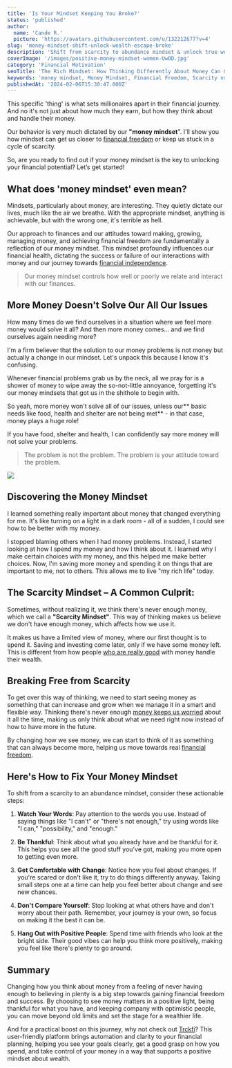 ```yaml
---
title: 'Is Your Mindset Keeping You Broke?'
status: 'published'
author:
  name: 'Cande R.'
  picture: 'https://avatars.githubusercontent.com/u/132212677?v=4'
slug: 'money-mindset-shift-unlock-wealth-escape-broke'
description: 'Shift from scarcity to abundance mindset & unlock true wealth. Learn how transforming your financial thinking leads to lasting weatlh.'
coverImage: '/images/positive-money-mindset-women-UwOD.jpg'
category: 'Financial Motivation'
seoTitle: 'The Rich Mindset: How Thinking Differently About Money Can Change Your Life'
keywords: 'money mindset, Money Mindset, Financial Freedom, Scarcity vs Abundance Mindset, Wealth Building Strategies, Transforming Financial Beliefs, Personal Finance Tips, Mindset and Wealth, Financial Health, Wealth Mindset, Money Management Skills'
publishedAt: '2024-02-06T15:30:47.000Z'
---
```


This specific 'thing' is what sets millionaires apart in their financial journey. And no it's not just about how much they earn, but how they think about and handle their money.

Our behavior is very much dictated by our **"money mindset**". I'll show you how mindset can get us closer to [financial freedom](/blog/achieve-financial-independence-guide-to-freedom) or keep us stuck in a cycle of scarcity.

So, are you ready to find out if your money mindset is the key to unlocking your financial potential? Let’s get started!

## What does 'money mindset' even mean?

Mindsets, particularly about money, are interesting. They quietly dictate our lives, much like the air we breathe. With the appropriate mindset, anything is achievable, but with the wrong one, it's terrible as hell.

Our approach to finances and our attitudes toward making, growing, managing money, and achieving financial freedom are fundamentally a reflection of our money mindset. This mindset profoundly influences our financial health, dictating the success or failure of our interactions with money and our journey towards [financial independence](/blog/how-to-retire-early-fire-movement).

> Our money mindset controls how well or poorly we relate and interact with our finances.

## More Money Doesn't Solve Our All Our Issues

How many times do we find ourselves in a situation where we feel more money would solve it all? And then more money comes… and we find ourselves again needing more?

I'm a firm believer that the solution to our money problems is not money but actually a change in our mindset. Let's unpack this because I know it's confusing.

Whenever financial problems grab us by the neck, all we pray for is a shower of money to wipe away the so-not-little annoyance, forgetting it's our money mindsets that got us in the shithole to begin with.

So yeah, more money won't solve all of our issues, unless our\*\* basic needs like food, health and shelter are not being met\*\* - in that case, money plays a huge role!

If you have food, shelter and health, I can confidently say more money will not solve your problems.

> The problem is not the problem. The problem is your attitude toward the problem.

![](/images/money-doesn-t-fix-all-problems-gxNz.jpg)

## Discovering the Money Mindset

I learned something really important about money that changed everything for me. It's like turning on a light in a dark room - all of a sudden, I could see how to be better with my money.

I stopped blaming others when I had money problems. Instead, I started looking at how I spend my money and how I think about it. I learned why I make certain choices with my money, and this helped me make better choices. Now, I'm saving more money and spending it on things that are important to me, not to others. This allows me to live "my rich life" today.

## The Scarcity Mindset – A Common Culprit:

Sometimes, without realizing it, we think there's never enough money, which we call a **"Scarcity Mindset"**. This way of thinking makes us believe we don't have enough money, which affects how we use it.

It makes us have a limited view of money, where our first thought is to spend it. Saving and investing come later, only if we have some money left. This is different from how people [who are really good](/blog/essential-financial-concepts) with money handle their wealth.

## Breaking Free from Scarcity

To get over this way of thinking, we need to start seeing money as something that can increase and grow when we manage it in a smart and flexible way. Thinking there's never enough [money keeps us worried](/blog/how-to-get-out-of-debt) about it all the time, making us only think about what we need right now instead of how to have more in the future.

By changing how we see money, we can start to think of it as something that can always become more, helping us move towards real [financial freedom](/blog/how-much-cash-emergency-fund-guide).

## Here's How to Fix Your Money Mindset

To shift from a scarcity to an abundance mindset, consider these actionable steps:

1. **Watch Your Words**: Pay attention to the words you use. Instead of saying things like "I can't" or "there's not enough," try using words like "I can," "possibility," and "enough."

2. **Be Thankful**: Think about what you already have and be thankful for it. This helps you see all the good stuff you've got, making you more open to getting even more.

3. **Get Comfortable with Change**: Notice how you feel about changes. If you're scared or don't like it, try to do things differently anyway. Taking small steps one at a time can help you feel better about change and see new chances.

4. **Don't Compare Yourself**: Stop looking at what others have and don't worry about their path. Remember, your journey is your own, so focus on making it the best it can be.

5. **Hang Out with Positive People**: Spend time with friends who look at the bright side. Their good vibes can help you think more positively, making you feel like there's plenty to go around.

## Summary

Changing how you think about money from a feeling of never having enough to believing in plenty is a big step towards gaining financial freedom and success. By choosing to see money matters in a positive light, being thankful for what you have, and keeping company with optimistic people, you can move beyond old limits and set the stage for a wealthier life.

And for a practical boost on this journey, why not check out [Trckfi](/)? This user-friendly platform brings automation and clarity to your financial planning, helping you see your goals clearly, get a good grasp on how you spend, and take control of your money in a way that supports a positive mindset about wealth.

